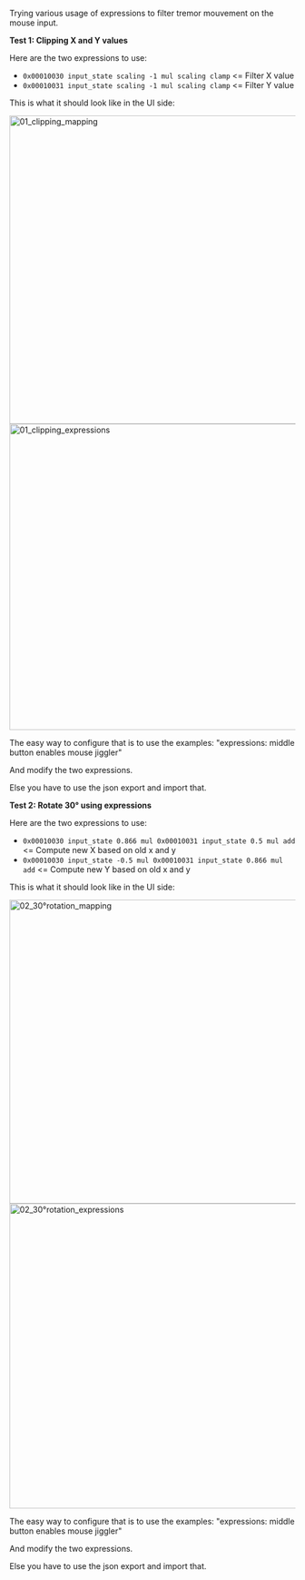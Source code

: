 Trying various usage of expressions to filter tremor mouvement on the mouse input.

**Test 1: Clipping X and Y values**

Here are the two expressions to use:
* `0x00010030 input_state scaling -1 mul scaling clamp` <= Filter X value
* `0x00010031 input_state scaling -1 mul scaling clamp` <= Filter Y value

This is what it should look like in the UI side:

<img width="543" alt="01_clipping_mapping" src="https://user-images.githubusercontent.com/19435932/236273393-416bdc4d-5413-4be6-becc-58c75de83e8f.PNG">
<img width="539" alt="01_clipping_expressions" src="https://user-images.githubusercontent.com/19435932/236273424-1538dc0f-8918-4be2-9c92-d3b59262aca7.PNG">

The easy way to configure that is to use the examples: "expressions: middle button enables mouse jiggler"

And modify the two expressions.

Else you have to use the json export and import that.

**Test 2: Rotate 30° using expressions**

Here are the two expressions to use:
* `0x00010030 input_state 0.866 mul 0x00010031 input_state 0.5 mul add` <= Compute new X based on old x and y
* `0x00010030 input_state -0.5 mul 0x00010031 input_state 0.866 mul add` <= Compute new Y based on old x and y

This is what it should look like in the UI side:

<img width="535" alt="02_30°rotation_mapping" src="https://user-images.githubusercontent.com/19435932/236522246-2558fd29-41d6-400f-b869-f2763584d173.PNG">
<img width="537" alt="02_30°rotation_expressions" src="https://user-images.githubusercontent.com/19435932/236522271-2e6ca5ea-1cd9-432b-805c-a62f79503a49.PNG">

The easy way to configure that is to use the examples: "expressions: middle button enables mouse jiggler"

And modify the two expressions.

Else you have to use the json export and import that.
